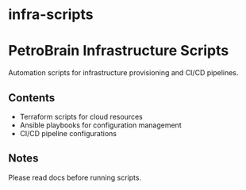 # infra-scripts
# PetroBrain Infrastructure Scripts

Automation scripts for infrastructure provisioning and CI/CD pipelines.

## Contents

- Terraform scripts for cloud resources
- Ansible playbooks for configuration management
- CI/CD pipeline configurations

## Notes

Please read docs before running scripts.

